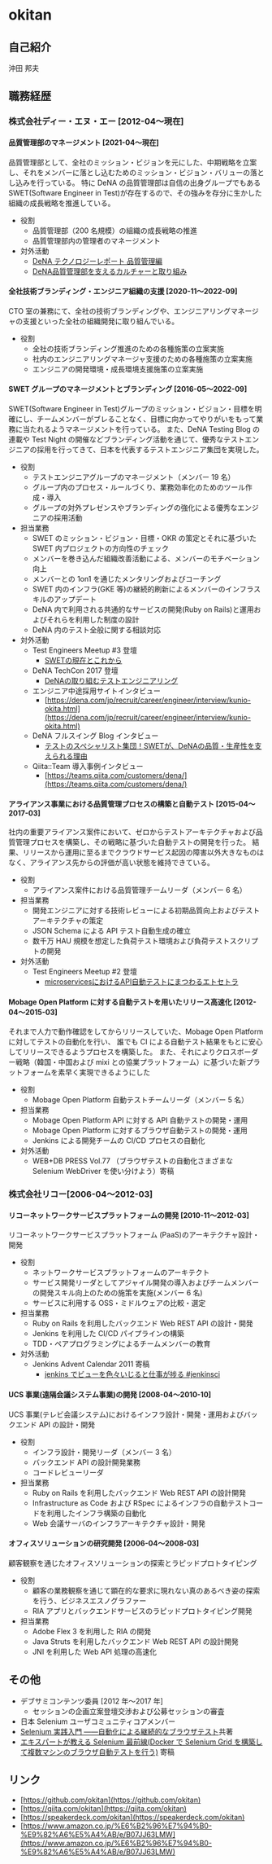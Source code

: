 # okitan

## 自己紹介

沖田 邦夫

## 職務経歴

### 株式会社ディー・エヌ・エー [2012-04〜現在]

#### 品質管理部のマネージメント [2021-04〜現在]

品質管理部として、全社のミッション・ビジョンを元にした、中期戦略を立案し、それをメンバーに落とし込むためのミッション・ビジョン・バリューの落とし込みを行っている。
特に DeNA の品質管理部は自信の出身グループでもある SWET(Software Engineer in Test)が存在するので、その強みを存分に生かした組織の成長戦略を推進している。

- 役割
  - 品質管理部（200 名規模）の組織の成長戦略の推進
  - 品質管理部内の管理者のマネージメント
- 対外活動
  - [DeNA テクノロジーレポート 品質管理編](https://speakerdeck.com/dena_tech/technology_report_quality_control)
  - [DeNA品質管理部を支えるカルチャーと取り組み](https://speakerdeck.com/okitan/denapin-zhi-guan-li-bu-wozhi-erukarutiyatoqu-rizu-mi)

#### 全社技術ブランディング・エンジニア組織の支援 [2020-11〜2022-09]

CTO 室の兼務にて、全社の技術ブランディングや、エンジニアリングマネージャの支援といった全社の組織開発に取り組んでいる。

- 役割
  - 全社の技術ブランディング推進のための各種施策の立案実施
  - 社内のエンジニアリングマネージャ支援のための各種施策の立案実施
  - エンジニアの開発環境・成長環境支援施策の立案実施

#### SWET グループのマネージメントとブランディング [2016-05〜2022-09]

SWET(Software Engineer in Test)グループのミッション・ビジョン・目標を明確にし、チームメンバーがブレることなく、目標に向かってやりがいをもって業務に当たれるようマネージメントを行っている。
また、DeNA Testing Blog の連載や Test Night の開催などブランディング活動を通じて、優秀なテストエンジニアの採用を行ってきて、日本を代表するテストエンジニア集団を実現した。

- 役割
  - テストエンジニアグループのマネージメント（メンバー 19 名）
  - グループ内のプロセス・ルールづくり、業務効率化のためのツール作成・導入
  - グループの対外プレゼンスやブランディングの強化による優秀なエンジニアの採用活動
- 担当業務
  - SWET のミッション・ビジョン・目標・OKR の策定とそれに基づいた SWET 内プロジェクトの方向性のチェック
  - メンバーを巻き込んだ組織改善活動による、メンバーのモチベーション向上
  - メンバーとの 1on1 を通じたメンタリングおよびコーチング
  - SWET 内のインフラ(GKE 等)の継続的刷新によるメンバーのインフラスキルのアップデート
  - DeNA 内で利用される共通的なサービスの開発(Ruby on Rails)と運用およびそれらを利用した制度の設計
  - DeNA 内のテスト全般に関する相談対応
- 対外活動
  - Test Engineers Meetup #3 登壇
    - [SWETの現在とこれから](https://speakerdeck.com/okitan/swetfalsexian-zai-tokorekara)
  - DeNA TechCon 2017 登壇
    - [DeNAの取り組むテストエンジニアリング](https://speakerdeck.com/okitan/denafalsequ-rizu-mutesutoensiniarinku)
  - エンジニア中途採用サイトインタビュー
    - [https://dena.com/jp/recruit/career/engineer/interview/kunio-okita.html](https://dena.com/jp/recruit/career/engineer/interview/kunio-okita.html)
  - DeNA フルスイング Blog インタビュー
    - [テストのスペシャリスト集団！SWETが、DeNAの品質・生産性を支えられる理由](https://fullswing.dena.com/archives/100)
  - Qiita::Team 導入事例インタビュー
    - [https://teams.qiita.com/customers/dena/](https://teams.qiita.com/customers/dena/)

#### アライアンス事業における品質管理プロセスの構築と自動テスト [2015-04〜2017-03]

社内の重要アライアンス案件において、ゼロからテストアーキテクチャおよび品質管理プロセスを構築し、その戦略に基づいた自動テストの開発を行った。
結果、リリースから運用に至るまでクラウドサービス起因の障害以外大きなものはなく、アライアンス先からの評価が高い状態を維持できている。

- 役割
  - アライアンス案件における品質管理チームリーダ（メンバー 6 名）
- 担当業務
  - 開発エンジニアに対する技術レビューによる初期品質向上およびテストアーキテクチャの策定
  - JSON Schema による API テスト自動生成の確立
  - 数千万 HAU 規模を想定した負荷テスト環境および負荷テストスクリプトの開発
- 対外活動
  - Test Engineers Meetup #2 登壇
    - [microservicesにおけるAPI自動テストにまつわるエトセトラ](https://speakerdeck.com/okitan/microservicesniokeruapizi-dong-tesutonimatuwaruetosetora)

#### Mobage Open Platform に対する自動テストを用いたリリース高速化 [2012-04〜2015-03]

それまで人力で動作確認をしてからリリースしていた、Mobage Open Platform に対してテストの自動化を行い、
誰でも CI による自動テスト結果をもとに安心してリリースできるようプロセスを構築した。
また、それによりクロスボーダー戦略（韓国・中国および mixi との協業プラットフォーム）に基づいた新プラットフォームを素早く実現できるようにした

- 役割
  - Mobage Open Platform 自動テストチームリーダ（メンバー 5 名）
- 担当業務
  - Mobage Open Platform API に対する API 自動テストの開発・運用
  - Mobage Open Platform に対するブラウザ自動テストの開発・運用
  - Jenkins による開発チームの CI/CD プロセスの自動化
- 対外活動
  - WEB+DB PRESS Vol.77 （ブラウザテストの自動化さまざまな Selenium WebDriver を使い分けよう）寄稿

### 株式会社リコー[2006-04〜2012-03]

#### リコーネットワークサービスプラットフォームの開発 [2010-11〜2012-03]

リコーネットワークサービスプラットフォーム (PaaS)のアーキテクチャ設計・開発

- 役割
  - ネットワークサービスプラットフォームのアーキテクト
  - サービス開発リーダとしてアジャイル開発の導入およびチームメンバーの開発スキル向上のための施策を実施(メンバー 6 名)
  - サービスに利用する OSS・ミドルウェアの比較・選定
- 担当業務
  - Ruby on Rails を利用したバックエンド Web REST API の設計・開発
  - Jenkins を利用した CI/CD パイプラインの構築
  - TDD・ペアプログラミングによるチームメンバーの教育
- 対外活動
  - Jenkins Advent Calendar 2011 寄稿
    - [jenkins でビューを色々いじると仕事が捗る #jenkinsci](https://okitan.tumblr.com/post/14597752454/jenkins-advent-calendar-2011)

#### UCS 事業(遠隔会議システム事業)の開発 [2008-04〜2010-10]

UCS 事業(テレビ会議システム)におけるインフラ設計・開発・運用およびバックエンド API の設計・開発

- 役割
  - インフラ設計・開発リーダ（メンバー 3 名）
  - バックエンド API の設計開発業務
  - コードレビューリーダ
- 担当業務
  - Ruby on Rails を利用したバックエンド Web REST API の設計開発
  - Infrastructure as Code および RSpec によるインフラの自動テストコードを利用したインフラ構築の自動化
  - Web 会議サーバのインフラアーキテクチャ設計・開発

#### オフィスソリューションの研究開発 [2006-04〜2008-03]

顧客観察を通じたオフィスソリューションの探索とラピッドプロトタイピング

- 役割
  - 顧客の業務観察を通じて顕在的な要求に現れない真のあるべき姿の探索を行う、ビジネスエスノグラファー
  - RIA アプリとバックエンドサービスのラピッドプロトタイピング開発
- 担当業務
  - Adobe Flex 3 を利用した RIA の開発
  - Java Struts を利用したバックエンド Web REST API の設計開発
  - JNI を利用した Web API 処理の高速化

## その他

- デブサミコンテンツ委員 [2012 年〜2017 年]
  - セッションの企画立案登壇交渉および公募セッションの審査
- 日本 Selenium ユーザコミュニティコアメンバー
- [Selenium 実践入門 ――自動化による継続的なブラウザテスト](https://gihyo.jp/book/2016/978-4-7741-7894-3)共著
- [エキスパートが教える Selenium 最前線(Docker で Selenium Grid を構築して複数マシンのブラウザ自動テストを行う)](https://www.shoeisha.co.jp/book/detail/9784798157511) 寄稿

## リンク

- [https://github.com/okitan](https://github.com/okitan)
- [https://qiita.com/okitan](https://qiita.com/okitan)
- [https://speakerdeck.com/okitan](https://speakerdeck.com/okitan)
- [https://www.amazon.co.jp/%E6%B2%96%E7%94%B0-%E9%82%A6%E5%A4%AB/e/B07JJ63LMW](https://www.amazon.co.jp/%E6%B2%96%E7%94%B0-%E9%82%A6%E5%A4%AB/e/B07JJ63LMW)
